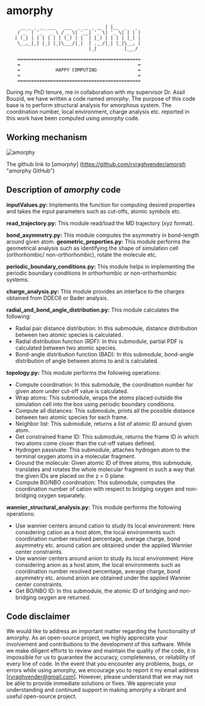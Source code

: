 # amorphy
```
     __ _ _ __ ___   ___  _ __ _ __ | |__  _   _ 
    / _` | '_ ` _ \ / _ \| '__| '_ \| '_ \| | | |
   | (_| | | | | | | (_) | |  | |_) | | | | |_| |
    \__,_|_| |_| |_|\___/|_|  | .__/|_| |_|\__, |
                              |_|          |___/ 	
	
    =============================================	
    =                                           =	
    =             HAPPY COMPUTING               = 	
    =                                           =	
    =============================================
```
During my PhD tenure, me in collaboration with my supervisor Dr. Assil Bouzid, we have written a code named _amorphy_. The purpose of this code base is to perform structural analysis for amorphous system. The coordination number, local environment, charge analysis etc. reported in this work have been computed using _amorphy_ code.

## Working mechanism
![_amorphy_](https://github.com/rvraghvender/UnilimThesis/blob/master/chapters/images/appendix/amorphy.png)

The github link to [_amorphy_] (https://github.com/rvraghvender/amorph "amorphy GitHub")

## Description of _amorphy_ code

**inputValues.py:** Implements the function for computing desired properties and takes the input parameters such as cut-offs, atomic symbols etc.  

**read_trajectory.py:** This module read/load the MD trajectory (xyz format). 

**bond_asymmetry.py:** This module computes the asymmetry in bond-length around given atom. 
**geometric_properties.py:** This module performs the geometrical analysis such as identifying the shape of simulation cell (orthorhombic/ non-orthorhombic), rotate the
molecule etc. 

**periodic_boundary_conditions.py:** This module helps in implementing the periodic boundary conditions in orthorhombic or non-orthorhombic systems. 

**charge_analysis.py:** This module provides an interface to the charges obtained from DDEC6 or Bader analysis.

**radial_and_bond_angle_distribution.py:** This module calculates the following: 
- Radial pair distance distribution: In this submodule, distance distribution between two atomic species is calculated.
- Radial distribution function (RDF): In this submodule, partial PDF is calculated between two atomic species.
- Bond-angle distribution function (BAD): In this submodule, bond-angle distribution of angle between atoms to and is calculated.

**topology.py:** This module performs the following operations:
- Compute coordination: In this submodule, the coordination number for given atom under cut-off value is calculated. 
- Wrap atoms: This submodule, wraps the atoms placed outside the simulation cell into the box using periodic boundary conditions. 
- Compute all distances: This submodule, prints all the possible distance between two atomic species for each frame. 
- Neighbor list: This submodule, returns a list of atomic ID around given atom. 
- Get constrained frame ID: This submodule, returns the frame ID in which two atoms come closer than the cut-off values defined.
- Hydrogen passivate: This submodule, attaches hydrogen atom to the terminal oxygen atoms in a molecular fragment. 
- Ground the molecule: Given atomic ID of three atoms, this submodule, translates and rotates the whole molecular fragment in such a way that the given IDs are placed on the z = 0 plane.
- Compute BO/NBO coordination: This submodule, computes the coordination number of cation with respect to bridging oxygen and non-bridging oxygen separately.

**wannier_structural_analysis.py:** This module performs the following operations:
- Use wannier centers around cation to study its local environment: Here considering cation as a host atom, the local environments such coordination number resolved
percentage, average charge, bond asymmetry etc. around cation are obtained under the applied Wannier center constraints. 
- Use wannier centers around anion to study its local environment: Here considering anion as a host atom, the local environments such as coordination number resolved percentage, average charge, bond asymmetry etc. around anion are obtained under the applied Wannier center constraints. 
- Get BO/NBO ID: In this submodule, the atomic ID of bridging and non-bridging oxygen are returned. 

## Code disclaimer
We would like to address an important matter regarding the functionality of amorphy. As an open-source project, we highly appreciate your involvement and contributions to the development of this software. While we make diligent efforts to review and maintain the quality of the code, it is impossible for us to guarantee the accuracy, completeness, or reliability of every line of code. In the event that you encounter any problems, bugs, or errors while using amorphy, we encourage you to report it my email address [rvraghvender@gmail.com]. However, please understand that we may not be able to provide immediate solutions or fixes. We appreciate your understanding and continued support in making amorphy a vibrant and useful open-source project.
